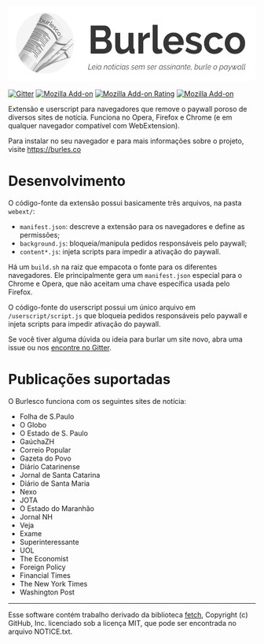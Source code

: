 <p align="center">
  <a href="https://burles.co">
    <img width="533" height="152" src="cover.png">
  </a>
</p>

[![Gitter](https://img.shields.io/gitter/room/nwjs/nw.js.svg)](https://gitter.im/rodorgas/burlesco)
[![Mozilla Add-on](https://img.shields.io/amo/v/burlesco.svg)](https://addons.mozilla.org/pt-BR/firefox/addon/burlesco/)
[![Mozilla Add-on Rating](https://img.shields.io/amo/rating/burlesco.svg)](https://addons.mozilla.org/pt-BR/firefox/addon/burlesco/)
[![Mozilla Add-on](https://img.shields.io/amo/d/burlesco.svg)](https://addons.mozilla.org/pt-BR/firefox/addon/burlesco/)


Extensão e userscript para navegadores que remove o paywall poroso de diversos sites de notícia. Funciona no Opera, Firefox e Chrome (e em qualquer navegador compatível com WebExtension).

Para instalar no seu navegador e para mais informações sobre o projeto, visite https://burles.co

# Desenvolvimento

O código-fonte da extensão possui basicamente três arquivos, na pasta `webext/`:

- `manifest.json`: descreve a extensão para os navegadores e define as permissões;
- `background.js`: bloqueia/manipula pedidos responsáveis pelo paywall;
- `content*.js`: injeta scripts para impedir a ativação do paywall.

Há um `build.sh` na raiz que empacota o fonte para os diferentes navegadores. Ele principalmente gera um `manifest.json` especial para o Chrome e Opera, que não aceitam uma chave específica usada pelo Firefox.

O código-fonte do userscript possui um único arquivo em `/userscript/script.js` que bloqueia pedidos responsáveis pelo paywall e injeta scripts para impedir ativação do paywall.

Se você tiver alguma dúvida ou ideia para burlar um site novo, abra uma issue ou nos [encontre no Gitter](https://gitter.im/rodorgas/burlesco).

# Publicações suportadas

O Burlesco funciona com os seguintes sites de notícia:

- Folha de S.Paulo
- O Globo
- O Estado de S. Paulo
- GaúchaZH
- Correio Popular
- Gazeta do Povo
- Diário Catarinense
- Jornal de Santa Catarina
- Diário de Santa Maria
- Nexo
- JOTA
- O Estado do Maranhão
- Jornal NH
- Veja
- Exame
- Superinteressante
- UOL
- The Economist
- Foreign Policy
- Financial Times
- The New York Times
- Washington Post

----

Esse software contém trabalho derivado da biblioteca [fetch](https://github.com/github/fetch), Copyright (c) GitHub, Inc. licenciado sob a licença MIT, que pode ser encontrada no arquivo NOTICE.txt.
